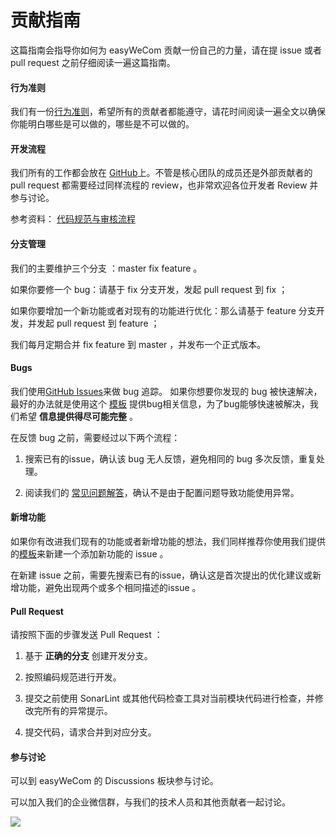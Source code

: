 # **贡献指南**

这篇指南会指导你如何为 easyWeCom 贡献一份自己的力量，请在提 issue 或者 pull request 之前仔细阅读一遍这篇指南。

#### **行为准则**

我们有一份<a href="https://github.com/easywecom/easyWeCom_Dashboard/blob/main/.github/CODE_OF_CONDUCT.md" target="_blank">行为准则</a>，希望所有的贡献者都能遵守，请花时间阅读一遍全文以确保你能明白哪些是可以做的，哪些是不可以做的。

#### **开发流程**

我们所有的工作都会放在 <a href="https://github.com/easywecom/easyWeCom_Dashboard" target="_blank">GitHub</a>上。不管是核心团队的成员还是外部贡献者的 pull request 都需要经过同样流程的 review，也非常欢迎各位开发者 Review 并参与讨论。

参考资料： <a href="https://github.com/easywecom/easyWeCom_Dashboard/blob/main/.github/%E4%BB%A3%E7%A0%81%E8%A7%84%E8%8C%83%E4%B8%8E%E5%AE%A1%E6%A0%B8%E6%B5%81%E7%A8%8B.md" target="_blank">代码规范与审核流程</a>

#### **分支管理**

我们的主要维护三个分支 ：master fix feature 。

如果你要修一个 bug：请基于 fix 分支开发，发起 pull request 到 fix ；

如果你要增加一个新功能或者对现有的功能进行优化：那么请基于 feature 分支开发，并发起 pull request 到 feature ；

我们每月定期合并 fix feature 到 master ，并发布一个正式版本。

#### **Bugs**

我们使用<a href="https://github.com/easywecom/easyWeCom_Dashboard/issues" target="_blank">GitHub Issues</a>来做 bug 追踪。 如果你想要你发现的 bug 被快速解决，最好的办法就是使用这个 <a href="https://easywecom.github.io" target="_blank">模板</a>   提供bug相关信息，为了bug能够快速被解决，我们希望 **信息提供得尽可能完整** 。

在反馈 bug 之前，需要经过以下两个流程：

1. 搜索已有的issue，确认该 bug 无人反馈，避免相同的 bug 多次反馈，重复处理。

1. 阅读我们的 <a href="https://www.yuque.com/docs/share/9217b462-a4c2-4d4a-97cb-48eebf800784#Ydt5N" target="_blank">常见问题解答</a>，确认不是由于配置问题导致功能使用异常。

#### **新增功能**

如果你有改进我们现有的功能或者新增功能的想法，我们同样推荐你使用我们提供的<a href="https://easywecom.github.io" target="_blank">模板</a>来新建一个添加新功能的 issue 。

在新建 issue 之前，需要先搜索已有的issue，确认这是首次提出的优化建议或新增功能，避免出现两个或多个相同描述的issue 。

#### **Pull Request**

请按照下面的步骤发送 Pull Request ：

1. 基于 **正确的分支** 创建开发分支。

1. 按照编码规范进行开发。

1. 提交之前使用 SonarLint 或其他代码检查工具对当前模块代码进行检查，并修改完所有的异常提示。

1. 提交代码，请求合并到对应分支。

#### **参与讨论**

可以到 easyWeCom 的 Discussions 板块参与讨论。

可以加入我们的企业微信群，与我们的技术人员和其他贡献者一起讨论。

![](https://wecomsaas-1253559996.cos.ap-guangzhou.myqcloud.com/2022/06/01/%E6%8A%80%E6%9C%AF%E4%BA%A4%E6%B5%81%E7%BE%A4%E6%B4%BB%E7%A0%81.png)